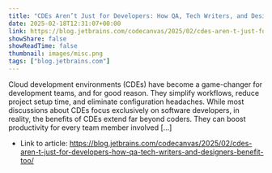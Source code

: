 ```yaml
---
title: "CDEs Aren’t Just for Developers: How QA, Tech Writers, and Designers Benefit Too"
date: 2025-02-18T12:31:07+00:00
link: https://blog.jetbrains.com/codecanvas/2025/02/cdes-aren-t-just-for-developers-how-qa-tech-writers-and-designers-benefit-too/
showShare: false
showReadTime: false
thumbnail: images/misc.png
tags: ["blog.jetbrains.com"]
---
```

Cloud development environments (CDEs) have become a game-changer for development teams, and for good reason. They simplify workflows, reduce project setup time, and eliminate configuration headaches. While most discussions about CDEs focus exclusively on software developers, in reality, the benefits of CDEs extend far beyond coders. They can boost productivity for every team member involved […]

- Link to article: https://blog.jetbrains.com/codecanvas/2025/02/cdes-aren-t-just-for-developers-how-qa-tech-writers-and-designers-benefit-too/